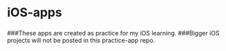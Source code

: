 # iOS-apps
### 
###These apps are created as practice for my iOS learning.
###Bigger iOS projects will not be posted in this practice-app repo.
